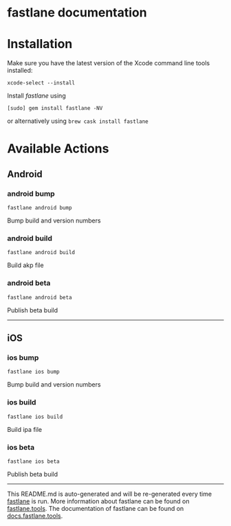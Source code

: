 fastlane documentation
================
# Installation

Make sure you have the latest version of the Xcode command line tools installed:

```
xcode-select --install
```

Install _fastlane_ using
```
[sudo] gem install fastlane -NV
```
or alternatively using `brew cask install fastlane`

# Available Actions
## Android
### android bump
```
fastlane android bump
```
Bump build and version numbers
### android build
```
fastlane android build
```
Build akp file
### android beta
```
fastlane android beta
```
Publish beta build

----

## iOS
### ios bump
```
fastlane ios bump
```
Bump build and version numbers
### ios build
```
fastlane ios build
```
Build ipa file
### ios beta
```
fastlane ios beta
```
Publish beta build

----

This README.md is auto-generated and will be re-generated every time [fastlane](https://fastlane.tools) is run.
More information about fastlane can be found on [fastlane.tools](https://fastlane.tools).
The documentation of fastlane can be found on [docs.fastlane.tools](https://docs.fastlane.tools).
